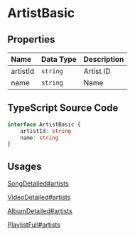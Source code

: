 # ArtistBasic

## Properties

| Name     | Data Type | Description |
| :------- | :-------- | :---------- |
| artistId | `string`  | Artist ID   |
| name     | `string`  | Name        |

## TypeScript Source Code

```ts
interface ArtistBasic {
	artistId: string
	name: string
}
```

## Usages

[SongDetailed#artists](./SongDetailed.html)

[VideoDetailed#artists](./VideoDetailed.html)

[AlbumDetailed#artists](./AlbumDetailed.html)

[PlaylistFull#artists](./PlaylistFull.html)
